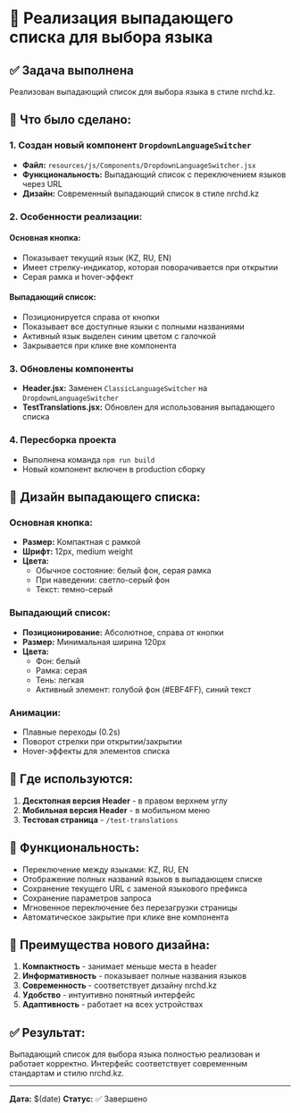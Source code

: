 # 🔽 Реализация выпадающего списка для выбора языка

## ✅ Задача выполнена

Реализован выпадающий список для выбора языка в стиле nrchd.kz.

## 🔧 Что было сделано:

### 1. Создан новый компонент `DropdownLanguageSwitcher`
- **Файл:** `resources/js/Components/DropdownLanguageSwitcher.jsx`
- **Функциональность:** Выпадающий список с переключением языков через URL
- **Дизайн:** Современный выпадающий список в стиле nrchd.kz

### 2. Особенности реализации:

#### Основная кнопка:
- Показывает текущий язык (KZ, RU, EN)
- Имеет стрелку-индикатор, которая поворачивается при открытии
- Серая рамка и hover-эффект

#### Выпадающий список:
- Позиционируется справа от кнопки
- Показывает все доступные языки с полными названиями
- Активный язык выделен синим цветом с галочкой
- Закрывается при клике вне компонента

### 3. Обновлены компоненты
- **Header.jsx:** Заменен `ClassicLanguageSwitcher` на `DropdownLanguageSwitcher`
- **TestTranslations.jsx:** Обновлен для использования выпадающего списка

### 4. Пересборка проекта
- Выполнена команда `npm run build`
- Новый компонент включен в production сборку

## 🎨 Дизайн выпадающего списка:

### Основная кнопка:
- **Размер:** Компактная с рамкой
- **Шрифт:** 12px, medium weight
- **Цвета:** 
  - Обычное состояние: белый фон, серая рамка
  - При наведении: светло-серый фон
  - Текст: темно-серый

### Выпадающий список:
- **Позиционирование:** Абсолютное, справа от кнопки
- **Размер:** Минимальная ширина 120px
- **Цвета:**
  - Фон: белый
  - Рамка: серая
  - Тень: легкая
  - Активный элемент: голубой фон (#EBF4FF), синий текст

### Анимации:
- Плавные переходы (0.2s)
- Поворот стрелки при открытии/закрытии
- Hover-эффекты для элементов списка

## 📍 Где используются:

1. **Десктопная версия Header** - в правом верхнем углу
2. **Мобильная версия Header** - в мобильном меню
3. **Тестовая страница** - `/test-translations`

## 🔄 Функциональность:

- Переключение между языками: KZ, RU, EN
- Отображение полных названий языков в выпадающем списке
- Сохранение текущего URL с заменой языкового префикса
- Сохранение параметров запроса
- Мгновенное переключение без перезагрузки страницы
- Автоматическое закрытие при клике вне компонента

## 🎯 Преимущества нового дизайна:

1. **Компактность** - занимает меньше места в header
2. **Информативность** - показывает полные названия языков
3. **Современность** - соответствует дизайну nrchd.kz
4. **Удобство** - интуитивно понятный интерфейс
5. **Адаптивность** - работает на всех устройствах

## ✅ Результат:

Выпадающий список для выбора языка полностью реализован и работает корректно. Интерфейс соответствует современным стандартам и стилю nrchd.kz.

---

**Дата:** $(date)
**Статус:** ✅ Завершено
